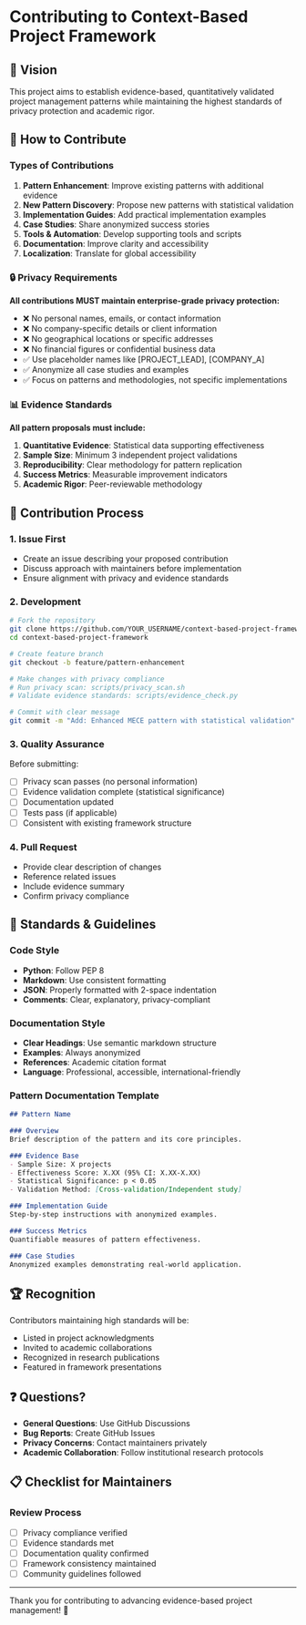 # Contributing to Context-Based Project Framework

## 🎯 Vision

This project aims to establish evidence-based, quantitatively validated project management patterns while maintaining the highest standards of privacy protection and academic rigor.

## 🤝 How to Contribute

### Types of Contributions

1. **Pattern Enhancement**: Improve existing patterns with additional evidence
2. **New Pattern Discovery**: Propose new patterns with statistical validation
3. **Implementation Guides**: Add practical implementation examples
4. **Case Studies**: Share anonymized success stories
5. **Tools & Automation**: Develop supporting tools and scripts
6. **Documentation**: Improve clarity and accessibility
7. **Localization**: Translate for global accessibility

### 🔒 Privacy Requirements

**All contributions MUST maintain enterprise-grade privacy protection:**

- ❌ No personal names, emails, or contact information
- ❌ No company-specific details or client information
- ❌ No geographical locations or specific addresses
- ❌ No financial figures or confidential business data
- ✅ Use placeholder names like [PROJECT_LEAD], [COMPANY_A]
- ✅ Anonymize all case studies and examples
- ✅ Focus on patterns and methodologies, not specific implementations

### 📊 Evidence Standards

**All pattern proposals must include:**

1. **Quantitative Evidence**: Statistical data supporting effectiveness
2. **Sample Size**: Minimum 3 independent project validations
3. **Reproducibility**: Clear methodology for pattern replication
4. **Success Metrics**: Measurable improvement indicators
5. **Academic Rigor**: Peer-reviewable methodology

## 🚀 Contribution Process

### 1. Issue First
- Create an issue describing your proposed contribution
- Discuss approach with maintainers before implementation
- Ensure alignment with privacy and evidence standards

### 2. Development
```bash
# Fork the repository
git clone https://github.com/YOUR_USERNAME/context-based-project-framework.git
cd context-based-project-framework

# Create feature branch
git checkout -b feature/pattern-enhancement

# Make changes with privacy compliance
# Run privacy scan: scripts/privacy_scan.sh
# Validate evidence standards: scripts/evidence_check.py

# Commit with clear message
git commit -m "Add: Enhanced MECE pattern with statistical validation"
```

### 3. Quality Assurance
Before submitting:

- [ ] Privacy scan passes (no personal information)
- [ ] Evidence validation complete (statistical significance)
- [ ] Documentation updated
- [ ] Tests pass (if applicable)
- [ ] Consistent with existing framework structure

### 4. Pull Request
- Provide clear description of changes
- Reference related issues
- Include evidence summary
- Confirm privacy compliance

## 📏 Standards & Guidelines

### Code Style
- **Python**: Follow PEP 8
- **Markdown**: Use consistent formatting
- **JSON**: Properly formatted with 2-space indentation
- **Comments**: Clear, explanatory, privacy-compliant

### Documentation Style
- **Clear Headings**: Use semantic markdown structure
- **Examples**: Always anonymized
- **References**: Academic citation format
- **Language**: Professional, accessible, international-friendly

### Pattern Documentation Template
```markdown
## Pattern Name

### Overview
Brief description of the pattern and its core principles.

### Evidence Base
- Sample Size: X projects
- Effectiveness Score: X.XX (95% CI: X.XX-X.XX)
- Statistical Significance: p < 0.05
- Validation Method: [Cross-validation/Independent study]

### Implementation Guide
Step-by-step instructions with anonymized examples.

### Success Metrics
Quantifiable measures of pattern effectiveness.

### Case Studies
Anonymized examples demonstrating real-world application.
```

## 🏆 Recognition

Contributors maintaining high standards will be:

- Listed in project acknowledgments
- Invited to academic collaborations
- Recognized in research publications
- Featured in framework presentations

## ❓ Questions?

- **General Questions**: Use GitHub Discussions
- **Bug Reports**: Create GitHub Issues
- **Privacy Concerns**: Contact maintainers privately
- **Academic Collaboration**: Follow institutional research protocols

## 📋 Checklist for Maintainers

### Review Process
- [ ] Privacy compliance verified
- [ ] Evidence standards met
- [ ] Documentation quality confirmed
- [ ] Framework consistency maintained
- [ ] Community guidelines followed

---

Thank you for contributing to advancing evidence-based project management! 🚀
